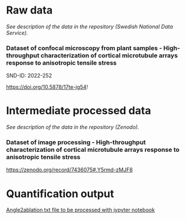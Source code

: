 # Raw data

*See description of the data in the repository (Swedish National Data Service).*

### Dataset of confocal microscopy from plant samples - High-throughput characterization of cortical microtubule arrays response to anisotropic tensile stress

SND-ID: 2022-252

https://doi.org/10.5878/17te-jg54!


# Intermediate processed data

*See description of the data in the repository (Zenodo).*

### Dataset of image processing - High-throughput characterization of cortical microtubule arrays response to anisotropic tensile stress

https://zenodo.org/record/7436075#.Y5rmd-zMJF8


# Quantification output

[Angle2ablation txt file to be processed with jypyter notebook](https://github.com/VergerLab/MT_Angle2Ablation_Workflow/blob/master/TestData/All_CMT_Data_Angle2Ablation.txt)
